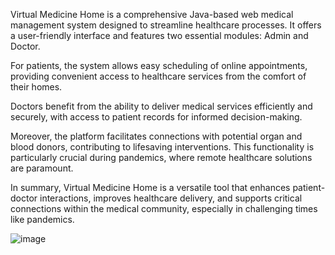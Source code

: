 Virtual Medicine Home is a comprehensive Java-based web medical management system designed to streamline healthcare processes. It offers a user-friendly interface and features two essential modules: Admin and Doctor.

For patients, the system allows easy scheduling of online appointments, providing convenient access to healthcare services from the comfort of their homes.

Doctors benefit from the ability to deliver medical services efficiently and securely, with access to patient records for informed decision-making.

Moreover, the platform facilitates connections with potential organ and blood donors, contributing to lifesaving interventions. This functionality is particularly crucial during pandemics, where remote healthcare solutions are paramount.

In summary, Virtual Medicine Home is a versatile tool that enhances patient-doctor interactions, improves healthcare delivery, and supports critical connections within the medical community, especially in challenging times like pandemics.

![image](https://github.com/abhinavparvatham/Web-based-Medical-Management-System/assets/92590949/8b8a1ef2-2c30-49f4-b40d-154eeb2f3d5a)
